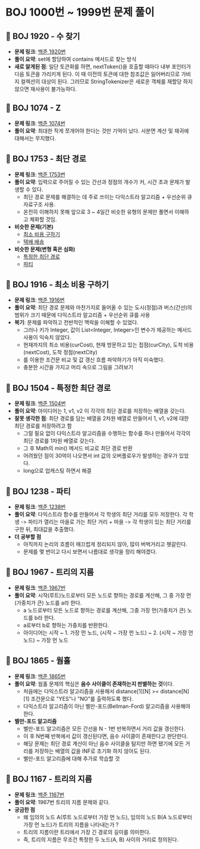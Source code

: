 # BOJ 1000번 ~ 1999번 문제 풀이

## 📌 BOJ 1920 - 수 찾기
- **문제 링크**: [백준 1920번](https://www.acmicpc.net/problem/1920)
- **풀이 요약**: set에 할당하여 contains 메서드로 찾는 방식
- **새로 알게된 점**: 일단 토큰화를 하면, nextToken()을 호출할 때마다 내부 포인터가 다음 토큰을 가리키게 된다. 이 때 이전의 토큰에 대한 참조값은 잃어버리므로 가비지 컬렉션의 대상이 된다. 그러므로 StringTokenizer은 새로운 객체를 재할당 하지 않으면 재사용이 불가능하다.

## 📌 BOJ 1074 - Z
- **문제 링크**: [백준 1074번](https://www.acmicpc.net/problem/1074)
- **풀이 요약**: 최대한 작게 쪼개어야 한다는 것만 기억이 났다. 사분면 계산 및 재귀에 대해서는 무지했다.

## 📌 BOJ 1753 - 최단 경로
- **문제 링크**: [백준 1753번](https://www.acmicpc.net/problem/1753)
- **풀이 요약**: 입력으로 주어질 수 있는 간선과 정점의 개수가 커, 시간 초과 문제가 발생할 수 있다.
  - 최단 경로 문제를 해결하는 데 주로 쓰이는 다익스트라 알고리즘 + 우선순위 큐 자료구조 사용.
  - 온전히 이해하지 못해 앞으로 3 ~ 4일간 비슷한 유형의 문제만 풀면서 이해하고 체화할 것임.
- **비슷한 문제(기본)**
  - [최소 비용 구하기](https://www.acmicpc.net/problem/1916)
  - [택배 배송](https://www.acmicpc.net/problem/5972)
- **비슷한 문제(변형 혹은 심화)**
  - [특정한 최단 경로](https://www.acmicpc.net/problem/1504)
  - [파티](https://www.acmicpc.net/problem/1238)

## 📌 BOJ 1916 - 최소 비용 구하기
- **문제 링크**: [백준 1916번](https://www.acmicpc.net/problem/1916)
- **풀이 요약**: 최단 경로 문제와 마찬가지로 들어올 수 있는 도시(정점)과 버스(간선)의 범위가 크기 때문에 다익스트라 알고리즘 + 우선순위 큐를 사용
- **복기**: 문제를 파악하고 전반적인 맥락을 이해할 수 있었다.
  - 그러나 키가 Integer, 값이 List<Integer, Integer>인 변수가 제공하는 메서드 사용이 익숙치 않았다.
  - 현재까지의 최소 비용(curCost), 현재 방문하고 있는 접점(curCity), 도착 비용(nextCost), 도착 정점(nextCity)
  - 를 이용한 조건문 비교 및 값 갱신 흐름 파악하기가 아직 미숙했다.
  - 충분한 시간을 가지고 머리 속으로 그림을 그려보기

## 📌 BOJ 1504 - 특정한 최단 경로
- **문제 링크**: [백준 1504번](https://www.acmicpc.net/problem/1504)
- **풀이 요약**: 아이디어는 1, v1, v2 이 각각의 최단 경로를 저장하는 배열을 갖는다.
- **잘못 생각한 점**: 최단 경로를 담는 배열을 2차원 배열로 만들어서 1, v1, v2에 대한 최단 경로를 저장하려고 함
  - 그럴 필요 없이 다익스트라 알고리즘을 수행하는 함수를 하나 만들어서 각각의 최단 경로를 1차원 배열로 갖는다.
  - 그 후 Math의 min() 메서드 비교로 최단 경로 반환
  - 어려웠던 점이 30억이 나오면서 int 값의 오버플로우가 발생하는 경우가 있었다.
  - long으로 업캐스팅 하면서 해결

## 📌 BOJ 1238 - 파티
- **문제 링크**: [백준 1238번](https://www.acmicpc.net/problem/1238)
- **풀이 요약**: 다익스트라 함수를 만들어서 각 학생의 최단 거리를 모두 저장한다. 각 학생 -> 파티가 열리는 마을로 가는 최단 거리 + 마을 -> 각 학생이 있는 최단 거리를 구한 뒤, 최대값을 추출했다.
- **더 공부할 점**
  - 아직까지 논리의 흐름이 매끄럽게 정리되지 않아, 많이 버벅거리고 헷갈린다.
  - 문제를 몇 번이고 다시 보면서 나름대로 생각을 정리 해야겠다.

## 📌 BOJ 1967 - 트리의 지름
- **문제 링크**: [백준 1967번](https://www.acmicpc.net/problem/1967)
- **풀이 요약**: 시작(루트)노드로부터 모든 노드로 향하는 경로를 계산해, 그 중 가장 먼(가중치가 큰) 노드를 a라 한다.
  - a 노드로부터 모든 노드로 향하는 경로를 계산해, 그중 가장 먼(가중치가 큰) 노드를 b라 한다.
  - a로부터 b로 향하는 가중치를 반환한다.
  - 아이디어는 시작 ~ 1. 가장 먼 노드, (시작 ~ 가장 먼 노드) ~ 2. (시작 ~ 가장 먼 노드) ~ 가장 먼 노드

## 📌 BOJ 1865 - 웜홀
- **문제 링크**: [백준 1865번](https://www.acmicpc.net/problem/1865)
- **풀이 요약**: 웜홀 문제의 핵심은 **음수 사이클이 존재하는지 판별하는 것**이다.
  - 처음에는 다익스트라 알고리즘을 사용해서 distance[1][N] >= distance[N][1] 조건문으로 "YES"나 "NO"를 출력하도록 했다.
  - 다익스트라 알고리즘이 아닌 벨만-포드(Bellman-Ford) 알고리즘을 사용해야 한다.
- **벨만-포드 알고리즘**
  - 벨만-포드 알고리즘은 모든 간선을 N - 1번 반복하면서 거리 값을 갱신한다.
  - 이 후 N번째 반복에서 값이 갱신된다면, 음수 사이클이 존재한다고 판단한다.
  - 해당 문제는 최단 경로 계산이 아닌 음수 사이클을 탐지만 하면 됐기에 모든 거리를 저장하는 배열의 값을 INF로 초기화 하지 않아도 된다.
  - 벨만-포드 알고리즘에 대해 추가로 학습할 것

## 📌 BOJ 1167 - 트리의 지름
- **문제 링크**: [백준 1167번](https://www.acmicpc.net/problem/1167)
- **풀이 요약**: 1967번 트리의 지름 문제와 같다.
- **궁금한 점**
  - 왜 임의의 노드 A(루트 노드로부터 가장 먼 노드), 임의의 노드 B(A 노드로부터 가장 먼 노드)가 트리의 지름을 나타내는가 ?
  - 트리의 지름이란 트리에서 가장 긴 경로의 길이를 의미한다.
  - 즉, 트리의 지름은 무조건 특정한 두 노드(A, B) 사이의 거리로 정의된다.